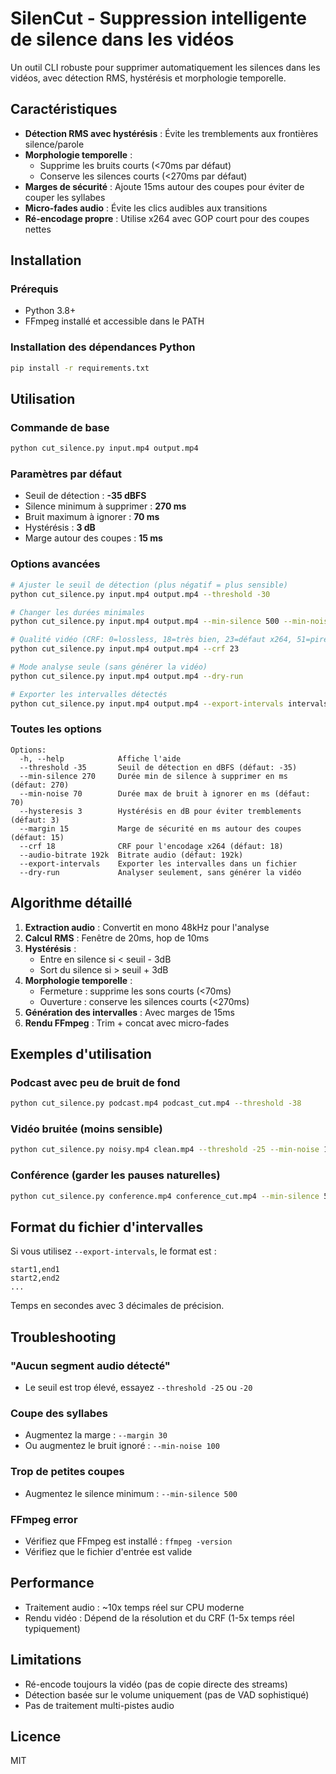 # SilenCut - Suppression intelligente de silence dans les vidéos

Un outil CLI robuste pour supprimer automatiquement les silences dans les vidéos, avec détection RMS, hystérésis et morphologie temporelle.

## Caractéristiques

- **Détection RMS avec hystérésis** : Évite les tremblements aux frontières silence/parole
- **Morphologie temporelle** : 
  - Supprime les bruits courts (<70ms par défaut)
  - Conserve les silences courts (<270ms par défaut)
- **Marges de sécurité** : Ajoute 15ms autour des coupes pour éviter de couper les syllabes
- **Micro-fades audio** : Évite les clics audibles aux transitions
- **Ré-encodage propre** : Utilise x264 avec GOP court pour des coupes nettes

## Installation

### Prérequis

- Python 3.8+
- FFmpeg installé et accessible dans le PATH

### Installation des dépendances Python

```bash
pip install -r requirements.txt
```

## Utilisation

### Commande de base

```bash
python cut_silence.py input.mp4 output.mp4
```

### Paramètres par défaut

- Seuil de détection : **-35 dBFS**
- Silence minimum à supprimer : **270 ms**
- Bruit maximum à ignorer : **70 ms**
- Hystérésis : **3 dB**
- Marge autour des coupes : **15 ms**

### Options avancées

```bash
# Ajuster le seuil de détection (plus négatif = plus sensible)
python cut_silence.py input.mp4 output.mp4 --threshold -30

# Changer les durées minimales
python cut_silence.py input.mp4 output.mp4 --min-silence 500 --min-noise 100

# Qualité vidéo (CRF: 0=lossless, 18=très bien, 23=défaut x264, 51=pire)
python cut_silence.py input.mp4 output.mp4 --crf 23

# Mode analyse seule (sans générer la vidéo)
python cut_silence.py input.mp4 output.mp4 --dry-run

# Exporter les intervalles détectés
python cut_silence.py input.mp4 output.mp4 --export-intervals intervals.txt
```

### Toutes les options

```
Options:
  -h, --help            Affiche l'aide
  --threshold -35       Seuil de détection en dBFS (défaut: -35)
  --min-silence 270     Durée min de silence à supprimer en ms (défaut: 270)
  --min-noise 70        Durée max de bruit à ignorer en ms (défaut: 70)
  --hysteresis 3        Hystérésis en dB pour éviter tremblements (défaut: 3)
  --margin 15           Marge de sécurité en ms autour des coupes (défaut: 15)
  --crf 18              CRF pour l'encodage x264 (défaut: 18)
  --audio-bitrate 192k  Bitrate audio (défaut: 192k)
  --export-intervals    Exporter les intervalles dans un fichier
  --dry-run             Analyser seulement, sans générer la vidéo
```

## Algorithme détaillé

1. **Extraction audio** : Convertit en mono 48kHz pour l'analyse
2. **Calcul RMS** : Fenêtre de 20ms, hop de 10ms
3. **Hystérésis** : 
   - Entre en silence si < seuil - 3dB
   - Sort du silence si > seuil + 3dB
4. **Morphologie temporelle** :
   - Fermeture : supprime les sons courts (<70ms)
   - Ouverture : conserve les silences courts (<270ms)
5. **Génération des intervalles** : Avec marges de 15ms
6. **Rendu FFmpeg** : Trim + concat avec micro-fades

## Exemples d'utilisation

### Podcast avec peu de bruit de fond
```bash
python cut_silence.py podcast.mp4 podcast_cut.mp4 --threshold -38
```

### Vidéo bruitée (moins sensible)
```bash
python cut_silence.py noisy.mp4 clean.mp4 --threshold -25 --min-noise 100
```

### Conférence (garder les pauses naturelles)
```bash
python cut_silence.py conference.mp4 conference_cut.mp4 --min-silence 500
```

## Format du fichier d'intervalles

Si vous utilisez `--export-intervals`, le format est :
```
start1,end1
start2,end2
...
```
Temps en secondes avec 3 décimales de précision.

## Troubleshooting

### "Aucun segment audio détecté"
- Le seuil est trop élevé, essayez `--threshold -25` ou `-20`

### Coupe des syllabes
- Augmentez la marge : `--margin 30`
- Ou augmentez le bruit ignoré : `--min-noise 100`

### Trop de petites coupes
- Augmentez le silence minimum : `--min-silence 500`

### FFmpeg error
- Vérifiez que FFmpeg est installé : `ffmpeg -version`
- Vérifiez que le fichier d'entrée est valide

## Performance

- Traitement audio : ~10x temps réel sur CPU moderne
- Rendu vidéo : Dépend de la résolution et du CRF (1-5x temps réel typiquement)

## Limitations

- Ré-encode toujours la vidéo (pas de copie directe des streams)
- Détection basée sur le volume uniquement (pas de VAD sophistiqué)
- Pas de traitement multi-pistes audio

## Licence

MIT